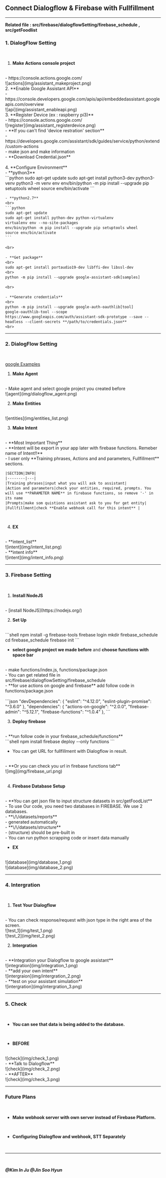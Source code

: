 ## Connect Dialogflow & Firebase with Fullfillment

---

**Related file : src/firebase/dialogflowSetting/firebase_schedule , src/getFoodlist**
<br>

### 1. DialogFlow Setting
<br>

1. **Make Actions console project**
<br>
    - https://console.actions.google.com/
    <br>
    ![actions](img/assistant_makeproject.png)
<br>
2. **Enable Google Assistant API**
<br>
    - https://console.developers.google.com/apis/api/embeddedassistant.googleapis.com/overview
    <br>
    ![api](img/assistant_enableapi.png)
<br>
3. **Register Device (ex : raspberry pi3)**
<br>
    - https://console.actions.google.com/
    <br>
    ![register](img/assistant_registerdevice.png)
    <br>
    - **If you can't find 'device restration' section**
    <br>
      - https://developers.google.com/assistant/sdk/guides/service/python/extend/custom-actions
    <br>
      - make json and make information
    <br>
    - **Download Credential.json**
    <br>
<br>
4. **Configure Environment**
<br>
    - **python3**
    <br>
    ```python
    sudo apt-get update
    sudo apt-get install python3-dev python3-venv
    python3 -m venv env
    env/bin/python -m pip install --upgrade pip setuptools wheel
    source env/bin/activate
    ```
    <br>

    - **python2.7**
    <br>
    ```python
    sudo apt-get update
    sudo apt-get install python-dev python-virtualenv
    virtualenv env --no-site-packages
    env/bin/python -m pip install --upgrade pip setuptools wheel
    source env/bin/activate
    ```

    <br>

    - **Get package**
    <br>
    sudo apt-get install portaudio19-dev libffi-dev libssl-dev
    <br>
    python -m pip install --upgrade google-assistant-sdk[samples]

    <br>

    - **Generate credentials**
    <br>
    python -m pip install --upgrade google-auth-oauthlib[tool]
    google-oauthlib-tool --scope https://www.googleapis.com/auth/assistant-sdk-prototype --save --headless --client-secrets **/path/to/credentials.json**
    <br>

---

### 2. DialogFlow Setting

<br>

[google Examples](https://developers.google.com/actions/dialogflow/first-app)
<br>

1. **Make Agent**
  <br>
  - Make agent and select google project you created before
  <br>
  ![agent](img/dialogflow_agent.png)
  <br>

2. **Make Entities**
  <br>
  ![entities](img/entities_list.png)
  <br>

3. **Make Intent**
<br>
  - **Most Important Thing**
  <br>
  - **Intent will be export in your app later with firebase functions. Remeber name of Intent!!**
  <br>
  - I user only **Training phrases, Actions and and parameters, Fullfillment** sections.
  <br>

    |SECTION|INFO|
    |--------|---|
    |Training phrases|input what you will ask to assistant|
    |Action and parameters|check your entities, required, prompts. You will use **PARAMETER NAME** in firebase functions, so remove '-' in its name
    |Prompts|make som quistions assistant ask to you for get entity|
    |Fullfillment|check **Enable webhook call for this intent** |


<br>

4. **EX**
<br>
    - **intent_list**
    <br>
    ![intent](img/intent_list.png)
    <br>
    - **intent info**
    <br>
    ![intent](img/intent_info.png)
    <br>

---
### 3. Firebase Setting

<br>

1. **Install NodeJS**
<br>
  - [install NodeJS](https://nodejs.org/)
<br>

2. **Set Up**
<br>  
  ```shell
  npm install -g firebase-tools
  firebase login
  mkdir firebase_schedule
  cd firebase_schedule
  firebase init
  ```
<br>    

  - **select google project we made before** and **choose functions with space bar**
  <br>
  - make functions/index.js, functions/package.json
  <br>
  - You can get related file in src/firebase/dialogflowSetting/firebase_schedule
  <br>
  - **for use actions on google and firebase** add follow code in functions/package.json
  <br>
  <br>
  ```json
  "devDependencies": {
  "eslint": "^4.12.0",
  "eslint-plugin-promise": "^3.6.0"
  },
  "dependencies": {
    "actions-on-google": "^2.0.0",
    "firebase-admin": "^5.12.1",
    "firebase-functions": "^1.0.4"
  },
  ```

<br>

3. **Deploy firebase**
<br>
- **run follow code in your firebase_schedule/functions**
<br>
  ```shell
  npm install
  firebase deploy --only functions
  ```
  <br>

- You can get URL for fullfillment with Dialogflow in result.
<br>
- **Or you can check you url in firebase functions tab**
<br>
![img](img/firebase_url.png)
<br>
<br>

4. **Firebase Database Setup**
  <br>
  - **You can get json file to input structure datasets in src/getFoodList**
  <br>
  - To use Our code, you need two databases in FIREBASE. We use 2 databases.
  <br>
  - **\<projet name>/\<Database name>/datasets/reports**
  <br>
    - generated automatically
    <br>
  - **\<project name>/\<Databse name>/datasets/structure**
  <br>
    - (structure) should be pre-built in
    <br>
    - You can run python scrapping code or insert data manually
    <br>

  - **EX**
  <br>
    ![database](img/database_1.png)
    <br>
    ![database](img/database_2.png)
    <br>

---

### 4. **Intergration**
<br>

1. **Test Your Dialogflow**
<br>
  - You can check response/request with json type in the right area of ​​the screen.
  <br>
  ![test_1](img/test_1.png)
  <br>
  ![test_2](img/test_2.png)
  <br>

2. **Intergration**
<br>
  - **Integration your Dialogflow to google assistant**
  <br>
  ![integration](img/integration_1.png)
  <br>
  - **add your own intent**
  <br>
  ![intergraion](img/intergration_2.png)
  <br>
  - **test on your assistant simulation**
  <br>
  ![intergration](img/intergration_3.png)
  <br>


---
### 5. **Check**
<br>

- **You can see that data is being added to the database.**
<br>

- **BEFORE**
<br>
![check](img/check_1.png)
<br>
- **Talk to Dialogflow**
<br>
![check](img/check_2.png)
<br>
- **AFTER**
<br>
![check](img/check_3.png)
<br>

---
### Future Plans

<br>

  - **Make webhook server with own server instead of Firebase Platform.**
  <br>

  - **Configuring Dialogflow and webhook, STT Separately**
  <br>


---
<br>

***@Kim In Ju @Jin Soo Hyun***
